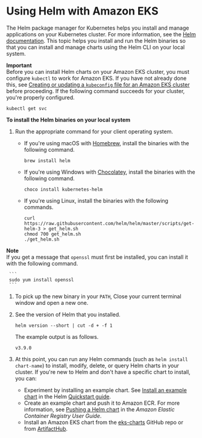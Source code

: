 # Using Helm with Amazon EKS<a name="helm"></a>

The Helm package manager for Kubernetes helps you install and manage applications on your Kubernetes cluster\. For more information, see the [Helm documentation](https://docs.helm.sh/)\. This topic helps you install and run the Helm binaries so that you can install and manage charts using the Helm CLI on your local system\.

**Important**  
Before you can install Helm charts on your Amazon EKS cluster, you must configure  `kubectl`  to work for Amazon EKS\. If you have not already done this, see [Creating or updating a `kubeconfig` file for an Amazon EKS cluster](create-kubeconfig.md) before proceeding\. If the following command succeeds for your cluster, you're properly configured\.  

```
kubectl get svc
```

**To install the Helm binaries on your local system**

1. Run the appropriate command for your client operating system\.
   + If you're using macOS with [Homebrew](https://brew.sh/), install the binaries with the following command\.

     ```
     brew install helm
     ```
   + If you're using Windows with [Chocolatey](https://chocolatey.org/), install the binaries with the following command\.

     ```
     choco install kubernetes-helm
     ```
   + If you're using Linux, install the binaries with the following commands\.

     ```
     curl https://raw.githubusercontent.com/helm/helm/master/scripts/get-helm-3 > get_helm.sh
     chmod 700 get_helm.sh
     ./get_helm.sh
     ```
**Note**  
If you get a message that `openssl` must first be installed, you can install it with the following command\.   

     ```
     sudo yum install openssl
     ```

1. To pick up the new binary in your `PATH`, Close your current terminal window and open a new one\.

1. See the version of Helm that you installed\.

   ```
   helm version --short | cut -d + -f 1
   ```

   The example output is as follows\.

   ```
   v3.9.0
   ```

1. At this point, you can run any Helm commands \(such as `helm install chart-name`\) to install, modify, delete, or query Helm charts in your cluster\. If you're new to Helm and don't have a specific chart to install, you can:
   + Experiment by installing an example chart\. See [Install an example chart](https://helm.sh/docs/intro/quickstart#install-an-example-chart) in the Helm [Quickstart guide](https://helm.sh/docs/intro/quickstart/)\.
   + Create an example chart and push it to Amazon ECR\. For more information, see [Pushing a Helm chart](https://docs.aws.amazon.com/AmazonECR/latest/userguide/push-oci-artifact.html) in the *Amazon Elastic Container Registry User Guide*\.
   + Install an Amazon EKS chart from the [eks\-charts](https://github.com/aws/eks-charts#eks-charts) GitHub repo or from [ ArtifactHub](https://artifacthub.io/packages/search?page=1&repo=aws)\.
